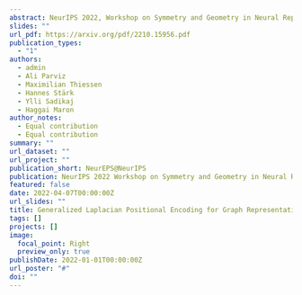 ```yaml
---
abstract: NeurIPS 2022, Workshop on Symmetry and Geometry in Neural Representations.
slides: ""
url_pdf: https://arxiv.org/pdf/2210.15956.pdf
publication_types:
  - "1"
authors:
  - admin
  - Ali Parviz
  - Maximilian Thiessen
  - Hannes Stärk
  - Ylli Sadikaj
  - Haggai Maron
author_notes:
  - Equal contribution
  - Equal contribution
summary: ""
url_dataset: ""
url_project: ""
publication_short: NeurEPS@NeurIPS
publication: NeurIPS 2022 Workshop on Symmetry and Geometry in Neural Representations
featured: false
date: 2022-04-07T00:00:00Z
url_slides: ""
title: Generalized Laplacian Positional Encoding for Graph Representation Learning
tags: []
projects: []
image:
  focal_point: Right
  preview_only: true
publishDate: 2022-01-01T00:00:00Z
url_poster: "#"
doi: ""
---
```

